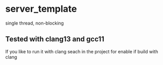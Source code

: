 # server_template
single thread, non-blocking


## Tested with clang13 and gcc11
If you like to run it with clang 
seach in the project for enable if build with clang
